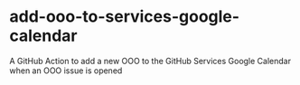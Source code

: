 # add-ooo-to-services-google-calendar
A GitHub Action to add a new OOO to the GitHub Services Google Calendar when an OOO issue is opened
